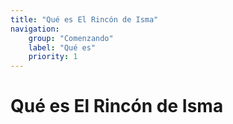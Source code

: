 ```yaml
---
title: "Qué es El Rincón de Isma"
navigation:
    group: "Comenzando"
    label: "Qué es"
    priority: 1
---
```

# Qué es El Rincón de Isma

